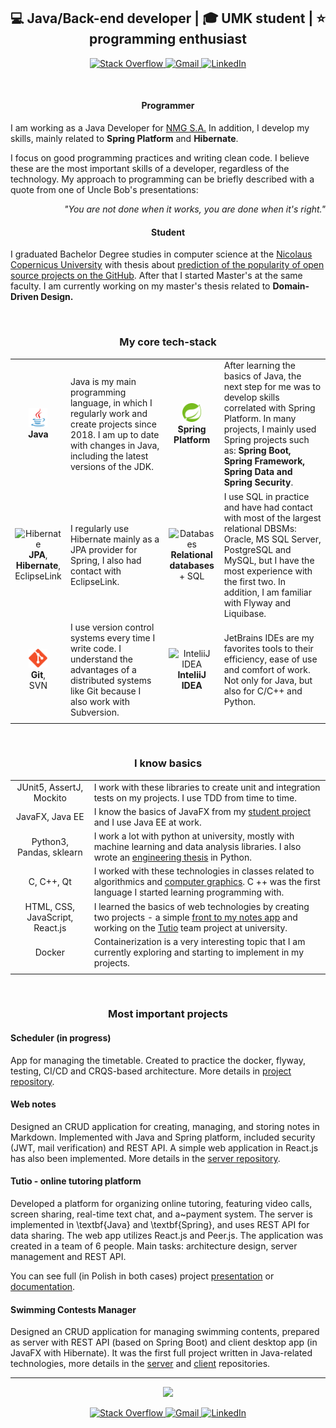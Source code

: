 <p align="center">

  <h2 align="center">💻 Java/Back-end developer | 🎓 UMK student | ⭐ programming enthusiast</h2>

  <p align="center">
    <a href="https://stackoverflow.com/users/8653765/">
      <img alt="Stack Overflow" src="https://img.shields.io/badge/-DuDiiC-FE7A16?style=plastic&logo=stack-overflow&logoColor=white"/>
    </a>
    <a href="mailto:Maciej.Dudek.DEV+GH@gmail.com">
      <img alt="Gmail" src="https://img.shields.io/badge/Maciej.Dudek.DEV@gmail.com-D14836?style=plastic&logo=gmail&logoColor=white" />
    </a>
    <a href="https://www.linkedin.com/in/maciejdudek96/">
      <img alt="LinkedIn" src="https://img.shields.io/badge/maciejdudek96-%230077B5.svg?&style=plastic&logo=linkedin&logoColor=white"/>
    </a>
  </p>

<!--   <p align="center">
    <a href="https://www.codewars.com/users/DuDiiC/">
        <img alt="CodeWars" src="https://www.codewars.com/users/DuDiiC/badges/small"/>
    </a>
  </p>

  <br> -->
  <br>

  <h4 align="center">Programmer</h4>
  <p>I am working as a Java Developer for <a href="https://www.nmg.pl/en">NMG S.A.</a> In addition, I develop my skills, mainly related to <b>Spring Platform</b> and <b>Hibernate</b>.</p>
  <p>I focus on good programming practices and writing clean code. I believe these are the most important skills of a developer, regardless of the technology. My approach to programming can be briefly described with a quote from one of Uncle Bob's presentations:</p>
  <p align="right"><em>"You are not done when it works, you are done when it's right."</em></p>

  <h4 align="center">Student</h4>
  <p>I graduated Bachelor Degree studies in computer science at the <a href="https://www.mat.umk.pl/en/web/en/home">Nicolaus Copernicus University</a> with thesis about <a href="https://github.com/DuDiiC/engineering-thesis">prediction of the popularity of open source projects on the GitHub</a>. After that I started Master's at the same faculty. I am currently working on my master's thesis related to <b>Domain-Driven Design.</b></p>
</p>

<br>

<h3 align="center">My core tech-stack</h3>

| | | | |
| :---: | :--- | :---: | :--- |
| <img alt="Java" src="https://raw.githubusercontent.com/devicons/devicon/master/icons/java/java-original.svg" width="30" height="30"/><br>**Java** | Java is my main programming language, in which I regularly work and create projects since 2018. I am up to date with changes in Java, including the latest versions of the JDK. | <img alt="Spring" src="https://raw.githubusercontent.com/devicons/devicon/master/icons/spring/spring-original.svg" width="30" height="30"/><br>**Spring Platform** | After learning the basics of Java, the next step for me was to develop skills correlated with Spring Platform. In many projects, I mainly used Spring projects such as: **Spring Boot, Spring Framework, Spring Data and Spring Security**. |
| <img alt="Hibernate" src="https://cdn.worldvectorlogo.com/logos/hibernate.svg" width="30" height="30"/><br>**JPA**,<br>**Hibernate**,<br>EclipseLink | I regularly use Hibernate mainly as a JPA provider for Spring, I also had contact with EclipseLink. | <img alt="Databases" src="https://i.dlpng.com/static/png/6479833_preview.png" width="30" height="30"/><br>**Relational databases**<br>+ SQL | I use SQL in practice and have had contact with most of the largest relational DBSMs: Oracle, MS SQL Server, PostgreSQL and MySQL, but I have the most experience with the first two. In addition, I am familiar with Flyway and Liquibase. |
| <img alt="Git" src="https://raw.githubusercontent.com/devicons/devicon/master/icons/git/git-original.svg" width="30" height="30"/><br>**Git**,<br>SVN | I use version control systems every time I write code. I understand the advantages of a distributed systems like Git because I also work with Subversion. | <img alt="InteliiJ IDEA" src="https://upload.wikimedia.org/wikipedia/commons/thumb/9/9c/IntelliJ_IDEA_Icon.svg/1024px-IntelliJ_IDEA_Icon.svg.png" width="30" height="30"/><br> **InteliiJ IDEA** | JetBrains IDEs are my favorites tools to their efficiency, ease of use and comfort of work. Not only for Java, but also for C/C++ and Python. |
| | | |

<br>

<h3 align="center">I know basics</h3>

| | |
| :---: | :--- |
| JUnit5, AssertJ, Mockito | I work with these libraries to create unit and integration tests on my projects. I use TDD from time to time. |
| JavaFX, Java EE | I know the basics of JavaFX from my [student project](https://github.com/DuDiiC/swimming-contests-manager-client-app) and I use Java EE at work. |
| Python3, Pandas, sklearn | I work a lot with python at university, mostly with machine learning and data analysis libraries. I also wrote an [engineering thesis](https://github.com/DuDiiC/engineering-thesis) in Python. |
| C, C++, Qt | I worked with these technologies in classes related to algorithmics and [computer graphics](https://github.com/DuDiiC/studies-4th-semester-graphics). C ++ was the first language I started learning programming with. |
| HTML, CSS, JavaScript, React.js | I learned the basics of web technologies by creating two projects - a simple [front to my notes app](https://github.com/DuDiiC/web-notes-front) and working on the [Tutio](https://www.youtube.com/watch?v=K2OD6eTyO0c&feature=emb_title) team project at university. |
| Docker | Containerization is a very interesting topic that I am currently exploring and starting to implement in my projects. |
| | |

<br>

<h3 align="center">Most important projects</h3>

#### Scheduler (in progress)

App for managing the timetable. Created to practice the docker, flyway, testing, CI/CD and CRQS-based architecture. 
More details in [project repository](https://github.com/DuDiiC/scheduler).

#### Web notes
Designed an CRUD application for creating, managing, and storing notes in Markdown. 
Implemented with Java and Spring platform, included security (JWT, mail verification) and REST API. A simple web application in React.js has also been implemented.
More details in the [server repository](https://github.com/DuDiiC/web-notes).

#### Tutio - online tutoring platform

Developed a platform for organizing online tutoring, featuring video calls, screen sharing, real-time text chat, and a~payment system. 
The server is implemented in \textbf{Java} and \textbf{Spring}, and uses REST API for data sharing. The web app utilizes React.js and Peer.js. 
The application was created in a team of 6 people.
Main tasks: architecture design, server management and REST API.

You can see full (in Polish in both cases) project [presentation](https://www.youtube.com/watch?v=K2OD6eTyO0c&feature=emb_title) or [documentation](https://drive.google.com/file/d/1DvVRPu-kxHAo4RgvFkZ4JnJCC5EK06Wh/view?usp=sharing).

#### Swimming Contests Manager

Designed an CRUD application for managing swimming contents, prepared as server with REST API (based on Spring Boot) and client desktop app (in JavaFX with Hibernate).
It was the first full project written in Java-related technologies, more details in the [server](https://github.com/DuDiiC/swimming-contests-manager-server) and [client](https://github.com/DuDiiC/swimming-contests-manager-client) repositories.

---

<p align="center">
  <img src="https://github-readme-stats.vercel.app/api?username=DuDiiC&count_private=true&show_icons=true&include_all_commits=true&custom_title=My%20GitHub%20Stats&hide_rank=true" />
</p>
<p align="center">
  <a href="https://stackoverflow.com/users/8653765/">
    <img alt="Stack Overflow" src="https://img.shields.io/badge/-DuDiiC-FE7A16?style=plastic&logo=stack-overflow&logoColor=white"/>
  </a>
  <a href="mailto:Maciej.Dudek.DEV+GH@gmail.com">
    <img alt="Gmail" src="https://img.shields.io/badge/Maciej.Dudek.DEV@gmail.com-D14836?style=plastic&logo=gmail&logoColor=white" />
  </a>
  <a href="https://www.linkedin.com/in/maciejdudek96/">
    <img alt="LinkedIn" src="https://img.shields.io/badge/maciejdudek96-%230077B5.svg?&style=plastic&logo=linkedin&logoColor=white"/>
  </a>
</p>
